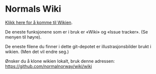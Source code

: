 Normals Wiki
============

[Klikk here for å komme til Wikien](https://github.com/normalnorway/wiki/wiki).

De eneste funksjonene som er i bruk er «Wiki» og «Issue tracker».
(Se menyen til høyre).

De eneste filene du finner i dette git-depotet er illustrasjonsbilder
brukt i wikien. (Men det vil endre seg.)

Ønsker du å klone wikien lokalt, bruk denne adressen:
<https://github.com/normalnorway/wiki/wiki>
